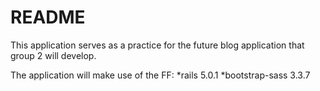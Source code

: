 # README

This application serves as a practice for the future blog application that group 2 will develop.

The application will make use of the FF:
  *rails 5.0.1
  *bootstrap-sass 3.3.7
